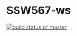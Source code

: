 # SSW567-ws

[![build status of master](https://travis-ci.org/moyosolao/SSW567-ws.svg?branch=master)](https://travis-ci.org/moyosolao/SSW567-ws)
